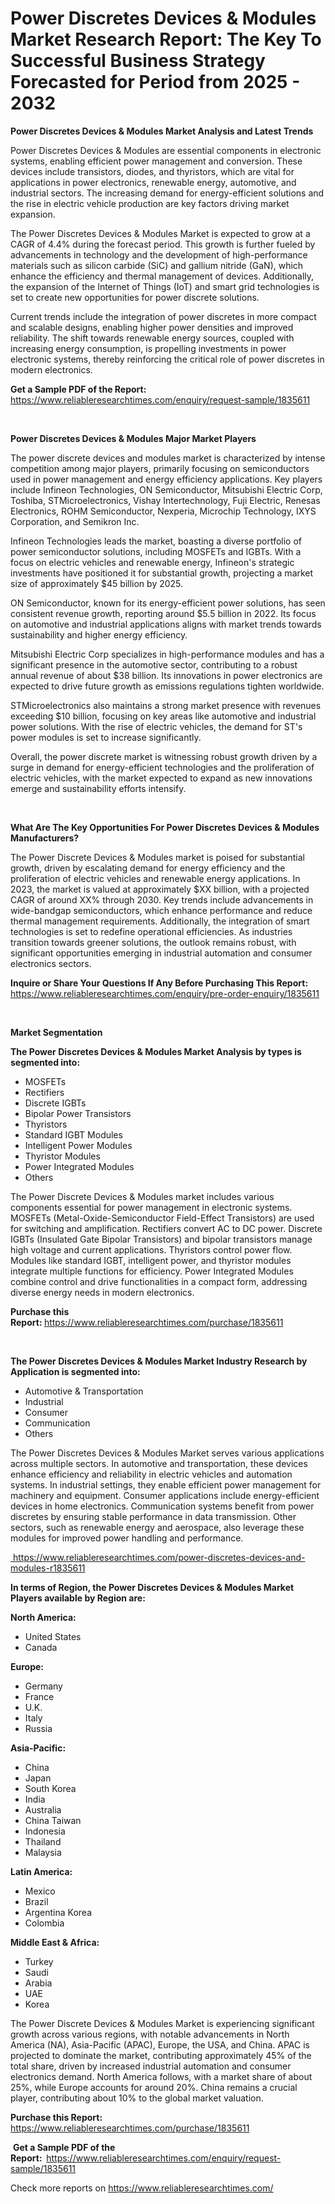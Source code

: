 <p><h1>Power Discretes Devices & Modules Market Research Report: The Key To Successful Business Strategy Forecasted for Period from 2025 - 2032</h1></p><p><strong>Power Discretes Devices & Modules Market Analysis and Latest Trends</strong></p>
<p><p>Power Discretes Devices & Modules are essential components in electronic systems, enabling efficient power management and conversion. These devices include transistors, diodes, and thyristors, which are vital for applications in power electronics, renewable energy, automotive, and industrial sectors. The increasing demand for energy-efficient solutions and the rise in electric vehicle production are key factors driving market expansion.</p><p>The Power Discretes Devices & Modules Market is expected to grow at a CAGR of 4.4% during the forecast period. This growth is further fueled by advancements in technology and the development of high-performance materials such as silicon carbide (SiC) and gallium nitride (GaN), which enhance the efficiency and thermal management of devices. Additionally, the expansion of the Internet of Things (IoT) and smart grid technologies is set to create new opportunities for power discrete solutions.</p><p>Current trends include the integration of power discretes in more compact and scalable designs, enabling higher power densities and improved reliability. The shift towards renewable energy sources, coupled with increasing energy consumption, is propelling investments in power electronic systems, thereby reinforcing the critical role of power discretes in modern electronics.</p></p>
<p><strong>Get a Sample PDF of the Report:&nbsp;</strong> <a href="https://www.reliableresearchtimes.com/enquiry/request-sample/1835611?utm_campaign=2643&utm_medium=2&utm_source=Github&utm_content=ia&utm_term=26032025&utm_id=power-discretes-devices-modules">https://www.reliableresearchtimes.com/enquiry/request-sample/1835611</a></p>
<p>&nbsp;</p>
<p><strong>Power Discretes Devices & Modules Major Market Players</strong></p>
<p><p>The power discrete devices and modules market is characterized by intense competition among major players, primarily focusing on semiconductors used in power management and energy efficiency applications. Key players include Infineon Technologies, ON Semiconductor, Mitsubishi Electric Corp, Toshiba, STMicroelectronics, Vishay Intertechnology, Fuji Electric, Renesas Electronics, ROHM Semiconductor, Nexperia, Microchip Technology, IXYS Corporation, and Semikron Inc.</p><p>Infineon Technologies leads the market, boasting a diverse portfolio of power semiconductor solutions, including MOSFETs and IGBTs. With a focus on electric vehicles and renewable energy, Infineon's strategic investments have positioned it for substantial growth, projecting a market size of approximately $45 billion by 2025.</p><p>ON Semiconductor, known for its energy-efficient power solutions, has seen consistent revenue growth, reporting around $5.5 billion in 2022. Its focus on automotive and industrial applications aligns with market trends towards sustainability and higher energy efficiency.</p><p>Mitsubishi Electric Corp specializes in high-performance modules and has a significant presence in the automotive sector, contributing to a robust annual revenue of about $38 billion. Its innovations in power electronics are expected to drive future growth as emissions regulations tighten worldwide.</p><p>STMicroelectronics also maintains a strong market presence with revenues exceeding $10 billion, focusing on key areas like automotive and industrial power solutions. With the rise of electric vehicles, the demand for ST's power modules is set to increase significantly.</p><p>Overall, the power discrete market is witnessing robust growth driven by a surge in demand for energy-efficient technologies and the proliferation of electric vehicles, with the market expected to expand as new innovations emerge and sustainability efforts intensify.</p></p>
<p>&nbsp;</p>
<p><strong>What Are The Key Opportunities For Power Discretes Devices & Modules Manufacturers?</strong></p>
<p><p>The Power Discrete Devices & Modules market is poised for substantial growth, driven by escalating demand for energy efficiency and the proliferation of electric vehicles and renewable energy applications. In 2023, the market is valued at approximately $XX billion, with a projected CAGR of around XX% through 2030. Key trends include advancements in wide-bandgap semiconductors, which enhance performance and reduce thermal management requirements. Additionally, the integration of smart technologies is set to redefine operational efficiencies. As industries transition towards greener solutions, the outlook remains robust, with significant opportunities emerging in industrial automation and consumer electronics sectors.</p></p>
<p><strong>Inquire or Share Your Questions If Any Before Purchasing This Report:</strong> <a href="https://www.reliableresearchtimes.com/enquiry/pre-order-enquiry/1835611?utm_campaign=2643&utm_medium=2&utm_source=Github&utm_content=ia&utm_term=26032025&utm_id=power-discretes-devices-modules">https://www.reliableresearchtimes.com/enquiry/pre-order-enquiry/1835611</a></p>
<p>&nbsp;</p>
<p><strong>Market Segmentation</strong></p>
<p><strong>The Power Discretes Devices & Modules Market Analysis by types is segmented into:</strong></p>
<p><ul><li>MOSFETs</li><li>Rectifiers</li><li>Discrete IGBTs</li><li>Bipolar Power Transistors</li><li>Thyristors</li><li>Standard IGBT Modules</li><li>Intelligent Power Modules</li><li>Thyristor Modules</li><li>Power Integrated Modules</li><li>Others</li></ul></p>
<p><p>The Power Discrete Devices & Modules market includes various components essential for power management in electronic systems. MOSFETs (Metal-Oxide-Semiconductor Field-Effect Transistors) are used for switching and amplification. Rectifiers convert AC to DC power. Discrete IGBTs (Insulated Gate Bipolar Transistors) and bipolar transistors manage high voltage and current applications. Thyristors control power flow. Modules like standard IGBT, intelligent power, and thyristor modules integrate multiple functions for efficiency. Power Integrated Modules combine control and drive functionalities in a compact form, addressing diverse energy needs in modern electronics.</p></p>
<p><strong>Purchase this Report:&nbsp;</strong><a href="https://www.reliableresearchtimes.com/purchase/1835611?utm_campaign=2643&utm_medium=2&utm_source=Github&utm_content=ia&utm_term=26032025&utm_id=power-discretes-devices-modules">https://www.reliableresearchtimes.com/purchase/1835611</a></p>
<p>&nbsp;</p>
<p><strong>The Power Discretes Devices & Modules Market Industry Research by Application is segmented into:</strong></p>
<p><ul><li>Automotive & Transportation</li><li>Industrial</li><li>Consumer</li><li>Communication</li><li>Others</li></ul></p>
<p><p>The Power Discretes Devices & Modules Market serves various applications across multiple sectors. In automotive and transportation, these devices enhance efficiency and reliability in electric vehicles and automation systems. In industrial settings, they enable efficient power management for machinery and equipment. Consumer applications include energy-efficient devices in home electronics. Communication systems benefit from power discretes by ensuring stable performance in data transmission. Other sectors, such as renewable energy and aerospace, also leverage these modules for improved power handling and performance.</p></p>
<p><a href="https://www.reliableresearchtimes.com/power-discretes-devices-and-modules-r1835611?utm_campaign=2643&utm_medium=2&utm_source=Github&utm_content=ia&utm_term=26032025&utm_id=power-discretes-devices-modules">&nbsp;https://www.reliableresearchtimes.com/power-discretes-devices-and-modules-r1835611</a></p>
<p><strong>In terms of Region, the Power Discretes Devices & Modules Market Players available by Region are:</strong></p>
<p>
    <p> <strong> North America: </strong>
        <ul>
            <li>United States</li>
            <li>Canada</li>
        </ul>
        </p> 
    <p> <strong> Europe: </strong>
        <ul>
            <li>Germany</li>
            <li>France</li>
            <li>U.K.</li>
            <li>Italy</li>
            <li>Russia</li>
        </ul>
        </p> 
    <p> <strong> Asia-Pacific: </strong>
        <ul>
            <li>China</li>
            <li>Japan</li>
            <li>South Korea</li>
            <li>India</li>
            <li>Australia</li>
            <li>China Taiwan</li>
            <li>Indonesia</li>
            <li>Thailand</li>
            <li>Malaysia</li>
        </ul>
        </p> 
    <p> <strong> Latin America: </strong>
        <ul>
            <li>Mexico</li>
            <li>Brazil</li>
            <li>Argentina Korea</li>
            <li>Colombia</li>
        </ul>
        </p> 
    <p> <strong> Middle East & Africa: </strong>
        <ul>
            <li>Turkey</li>
            <li>Saudi</li>
            <li>Arabia</li>
            <li>UAE</li>
            <li>Korea</li>
        </ul>
    </p>
    </p>
<p><p>The Power Discrete Devices & Modules Market is experiencing significant growth across various regions, with notable advancements in North America (NA), Asia-Pacific (APAC), Europe, the USA, and China. APAC is projected to dominate the market, contributing approximately 45% of the total share, driven by increased industrial automation and consumer electronics demand. North America follows, with a market share of about 25%, while Europe accounts for around 20%. China remains a crucial player, contributing about 10% to the global market valuation.</p></p>
<p><strong>Purchase this Report: </strong><a href="https://www.reliableresearchtimes.com/purchase/1835611?utm_campaign=2643&utm_medium=2&utm_source=Github&utm_content=ia&utm_term=26032025&utm_id=power-discretes-devices-modules">https://www.reliableresearchtimes.com/purchase/1835611</a></p>
<p>&nbsp;<strong>Get a Sample PDF of the Report:&nbsp;&nbsp;</strong><a href="https://www.reliableresearchtimes.com/enquiry/request-sample/1835611?utm_campaign=2643&utm_medium=2&utm_source=Github&utm_content=ia&utm_term=26032025&utm_id=power-discretes-devices-modules">https://www.reliableresearchtimes.com/enquiry/request-sample/1835611</a></p>
<p><strong></strong></p>
<p>Check more reports on <a href="https://www.reliableresearchtimes.com/?utm_campaign=2643&utm_medium=2&utm_source=Github&utm_content=ia&utm_term=26032025&utm_id=power-discretes-devices-modules">https://www.reliableresearchtimes.com/</a></p>